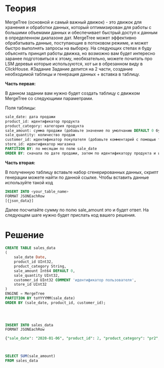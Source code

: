 # Теория
MergeTree (основной и самый важный движок) - это движок для хранения и обработки данных, который оптимизирован для работы с большими объемами данных и обеспечивает быстрый доступ к данным в определенном диапазоне дат. MergeTree может эффективно обрабатывать данные, поступающие в потоковом режиме, и может быстро выполнять запросы на выборку. На следующих степах я буду объяснять принцип работы движка, но возможно вам будет интересно заранее подготовиться к этому, необязательно, можете почитать про LSM деревья которые используются, хот ьи в обрезанном виду в ClickHouse.
#Задание
Задание делится на 2 части, создание необходимой таблицы и генерация данных + вставка в таблицу.

**Часть первая:**

В данном задании вам нужно будет создать таблицу с движком MergeTree со следующими параметрами.

Поля таблицы:
```sql
sale_date: дата продажи
product_id: идентификатор продукта
product_category: категория продукта
sale_amount: сумма продажи (добавьте значение по умолчанию DEFAULT 0 будет заполняться при вставке данных вместо NULL, также используется в некоторых SQL запросах например toInt64OrDefault)
sale_quantity: количество продаж
customer_id: идентификатор покупателя (добавьте комментарий с помощью такого кода COMMENT 'идентификатор пользователя')
store_id: идентификатор магазина
PARTITION BY: по месяцам по полю sale_date
ORDER BY: сначала по дате продажи, затем по идентификатору продукта и идентификатору покупателя
```
**Часть вторая:**

В полученную таблицу вставьте набор сгенерированных данных, скрипт генерации можете найти по данной ссылке. Чтобы вставить данные используйте такой код
```sql
INSERT INTO <your_table_name>
FORMAT JSONEachRow
[{json_data}]
```
Далее посчитайте сумму по полю sale_amount это и будет ответ. На следующем шаге нужно будет прислать код вашего решения.
# Решение
```sql
CREATE TABLE sales_data
(
    sale_date Date,
    product_id UInt32,
    product_category String,
    sale_amount Int64 DEFAULT 0,
    sale_quantity UInt32,
    customer_id UInt32 COMMENT 'идентификатор пользователя',
    store_id UInt32
)
ENGINE = MergeTree
PARTITION BY toYYYYMM(sale_date)
ORDER BY (sale_date, product_id, customer_id);
 

 

INSERT INTO sales_data
FORMAT JSONEachRow

{"sale_date": "2020-01-06", "product_id": 2, "product_category": "pr2", "sale_amount": 24, "sale_quantity": 13, "customer_id": 10, "store_id": 74}, {"sale_date": "2020-01-27", "product_id": 8, "product_category": "pr2", "sale_amount": 3, "sale_quantity": 9, "customer_id": 23, "store_id": 60}, .......;

 

SELECT SUM(sale_amount)
FROM sales_data
```
